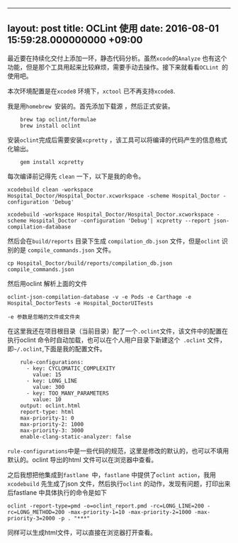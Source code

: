 
---
layout: post
title: OCLint 使用
date: 2016-08-01 15:59:28.000000000 +09:00
---

最近要在持续化交付上添加一环，静态代码分析。虽然`xcode`的`Analyze` 也有这个功能，但是那个工具用起来比较麻烦，需要手动去操作。接下来就看看`OCLint `的使用吧。


本次环境配置是在`xcode8` 环境下，`xctool` 已不再支持`xcode8`.

我是用`homebrew `安装的。首先添加下载源 ，然后正式安装。

```
	brew tap oclint/formulae
	brew install oclint
```	
安装`oclint`完成后需要安装`xcpretty` ，该工具可以将编译的代码产生的信息格式化输出。
```
	gem install xcpretty
```
每次编译前记得先 `clean` 一下，以下是我的命令。

```
xcodebuild clean -workspace Hospital_Doctor/Hospital_Doctor.xcworkspace -scheme Hospital_Doctor -configuration 'Debug'

xcodebuild -workspace Hospital_Doctor/Hospital_Doctor.xcworkspace -scheme Hospital_Doctor -configuration 'Debug'| xcpretty --report json-compilation-database
```	
然后会在`build/reports` 目录下生成 `compilation_db.json` 文件，但是`oclint` 识别的是 `compile_commands.json` 文件。

	cp Hospital_Doctor/build/reports/compilation_db.json compile_commands.json
	
然后用oclint 解析上面的文件
```
oclint-json-compilation-database -v -e Pods -e Carthage -e Hospital_DoctorTests -e Hospital_DoctorUITests
```	
	-e 参数是忽略的文件或文件夹
	
在这里我还在项目根目录（当前目录）配了一个` .oclint `文件，该文件中的配置在执行oclint 命令时自动加载，也可以在个人用户目录下新建这个` .oclint` 文件，即` ~/.oclint `,下面是我的配置文件。
```
	rule-configurations:
	  - key: CYCLOMATIC_COMPLEXITY
	    value: 15
	  - key: LONG_LINE
	    value: 300
	  - key: TOO_MANY_PARAMETERS
	    value: 10
	output: oclint.html
	report-type: html
	max-priority-1: 0
	max-priority-2: 1000
	max-priority-3: 3000
	enable-clang-static-analyzer: false
```	
`rule-configurations`中是一些代码的规范，这里是修改的默认的，也可以不填用默认的。oclint 导出的html 文件可以在浏览器中查看。

之后我想把他集成到`fastlane `中，`fastlane` 中提供了`oclint action`，我用`xcodebuild` 先生成了json 文件，然后执行`oclint` 的动作，发现有问题，打印出来后fastlane 中具体执行的命令是如下
```
oclint -report-type=pmd -o=oclint_report.pmd -rc=LONG_LINE=200 -rc=LONG_METHOD=200 -max-priority-1=10 -max-priority-2=1000 -max-priority-3=2000 -p . "***"
```	
同样可以生成html文件，可以直接在浏览器打开查看。
